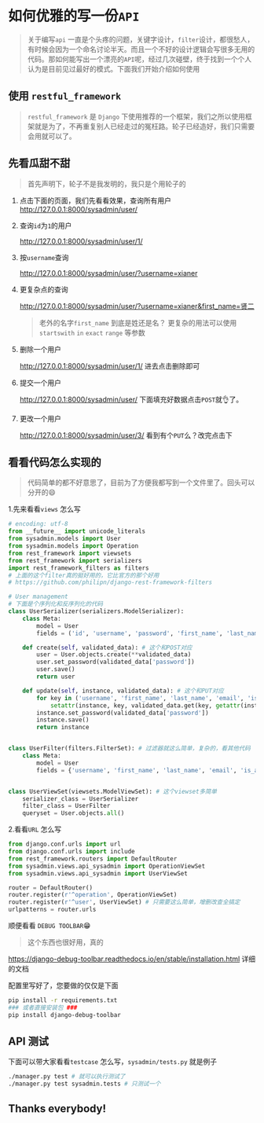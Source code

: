 
如何优雅的写一份`API`
=======================================

> 关于编写`api` 一直是个头疼的问题，关键字设计，`filter`设计，都很愁人，有时候会因为一个命名讨论半天。而且一个不好的设计逻辑会写很多无用的代码。那如何能写出一个漂亮的`API`呢，经过几次碰壁，终于找到一个个人认为是目前见过最好的模式。下面我们开始介绍如何使用


使用 `restful_framework`
----------------------------------------------------------
> `restful_framework` 是 `Django` 下使用推荐的一个框架，我们之所以使用框架就是为了，不再重复别人已经走过的冤枉路。轮子已经造好，我们只需要会用就可以了。


先看瓜甜不甜
-------------------------
> 首先声明下，轮子不是我发明的，我只是个用轮子的

1. 点击下面的页面，我们先看看效果，查询所有用户
   http://127.0.0.1:8000/sysadmin/user/ 

2. 查询`id`为`1`的用户

   http://127.0.0.1:8000/sysadmin/user/1/

3. 按`username`查询

   http://127.0.0.1:8000/sysadmin/user/?username=xianer

4. 更复杂点的查询

   http://127.0.0.1:8000/sysadmin/user/?username=xianer&first_name=贤二

   > 老外的名字`first_name` 到底是姓还是名？
   > 更复杂的用法可以使用`startswith` `in` `exact` `range` 等参数

5. 删除一个用户

   http://127.0.0.1:8000/sysadmin/user/1/ 进去点击删除即可

6. 提交一个用户

   http://127.0.0.1:8000/sysadmin/user/ 下面填充好数据点击`POST`就👌了。

7. 更改一个用户

   http://127.0.0.1:8000/sysadmin/user/3/ 看到有个`PUT`么？改完点击下



看看代码怎么实现的
--------------------------------------
> 代码简单的都不好意思了，目前为了方便我都写到一个文件里了。回头可以分开的😄

1.先来看看`views` 怎么写

```python
# encoding: utf-8
from __future__ import unicode_literals
from sysadmin.models import User
from sysadmin.models import Operation
from rest_framework import viewsets
from rest_framework import serializers
import rest_framework_filters as filters
# 上面的这个filter真的挺好用的，它比官方的那个好用
# https://github.com/philipn/django-rest-framework-filters

# User management
# 下面是个序列化和反序列化的代码
class UserSerializer(serializers.ModelSerializer):
    class Meta:
        model = User
        fields = ('id', 'username', 'password', 'first_name', 'last_name', 'email', 'is_active', 'gender', 'mb', 'qq', 'address')

    def create(self, validated_data): # 这个和POST对应
        user = User.objects.create(**validated_data)
        user.set_password(validated_data['password'])
        user.save()
        return user

    def update(self, instance, validated_data): # 这个和PUT对应
        for key in ('username', 'first_name', 'last_name', 'email', 'is_active', 'gender', 'mb', 'qq'):
            setattr(instance, key, validated_data.get(key, getattr(instance, key)))
        instance.set_password(validated_data['password'])
        instance.save()
        return instance


class UserFilter(filters.FilterSet): # 过滤器就这么简单，复杂的，看其他代码
    class Meta:
        model = User
        fields = {'username', 'first_name', 'last_name', 'email', 'is_active', 'gender', 'mb'}


class UserViewSet(viewsets.ModelViewSet): # 这个viewset多简单
    serializer_class = UserSerializer
    filter_class = UserFilter
    queryset = User.objects.all()
```
2.看看`URL` 怎么写

```python
from django.conf.urls import url
from django.conf.urls import include
from rest_framework.routers import DefaultRouter
from sysadmin.views.api_sysadmin import OperationViewSet
from sysadmin.views.api_sysadmin import UserViewSet

router = DefaultRouter()
router.register(r'^operation', OperationViewSet)
router.register(r'^user', UserViewSet) # 只需要这么简单，增删改查全搞定
urlpatterns = router.urls
```

顺便看看 `DEBUG TOOLBAR`😁
> 这个东西也很好用，真的

https://django-debug-toolbar.readthedocs.io/en/stable/installation.html 详细的文档

配置里写好了，您要做的仅仅是下面

```bash
pip install -r requirements.txt
### 或者直接安装包 ###
pip install django-debug-toolbar
```


API 测试
-----------------
下面可以带大家看看`testcase` 怎么写，`sysadmin/tests.py` 就是例子

```bash
./manager.py test # 就可以执行测试了
./manager.py test sysadmin.tests # 只测试一个
```


Thanks everybody!
----------------------------------------